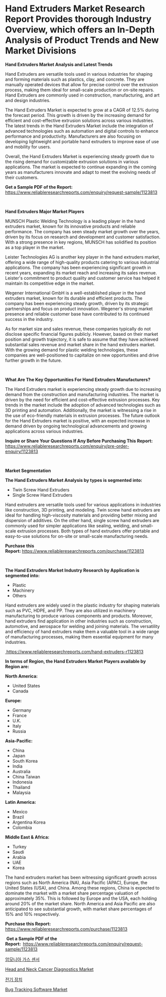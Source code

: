 <p><h1>Hand Extruders Market Research Report Provides thorough Industry Overview, which offers an In-Depth Analysis of Product Trends and New Market Divisions</h1></p><p><strong>Hand Extruders Market Analysis and Latest Trends</strong></p>
<p><p>Hand Extruders are versatile tools used in various industries for shaping and forming materials such as plastics, clay, and concrete. They are manually operated devices that allow for precise control over the extrusion process, making them ideal for small-scale production or on-site repairs. Hand Extruders are commonly used in construction, manufacturing, and art and design industries.</p><p>The Hand Extruders Market is expected to grow at a CAGR of 12.5% during the forecast period. This growth is driven by the increasing demand for efficient and cost-effective extrusion solutions across various industries. The latest trends in the Hand Extruders Market include the integration of advanced technologies such as automation and digital controls to enhance performance and productivity. Manufacturers are also focusing on developing lightweight and portable hand extruders to improve ease of use and mobility for users.</p><p>Overall, the Hand Extruders Market is experiencing steady growth due to the rising demand for customizable extrusion solutions in various applications. The market is expected to continue expanding in the coming years as manufacturers innovate and adapt to meet the evolving needs of their customers.</p></p>
<p><strong>Get a Sample PDF of the Report:&nbsp;</strong> <a href="https://www.reliableresearchreports.com/enquiry/request-sample/1123813">https://www.reliableresearchreports.com/enquiry/request-sample/1123813</a></p>
<p>&nbsp;</p>
<p><strong>Hand Extruders Major Market Players</strong></p>
<p><p>MUNSCH Plastic Welding Technology is a leading player in the hand extruders market, known for its innovative products and reliable performance. The company has seen steady market growth over the years, driven by its focus on research and development and customer satisfaction. With a strong presence in key regions, MUNSCH has solidified its position as a top player in the market.</p><p>Leister Technologies AG is another key player in the hand extruders market, offering a wide range of high-quality products catering to various industrial applications. The company has been experiencing significant growth in recent years, expanding its market reach and increasing its sales revenue. Leister's commitment to product quality and customer service has helped it maintain its competitive edge in the market.</p><p>Wegener International GmbH is a well-established player in the hand extruders market, known for its durable and efficient products. The company has been experiencing steady growth, driven by its strategic partnerships and focus on product innovation. Wegener's strong market presence and reliable customer base have contributed to its continued success in the industry.</p><p>As for market size and sales revenue, these companies typically do not disclose specific financial figures publicly. However, based on their market position and growth trajectory, it is safe to assume that they have achieved substantial sales revenue and market share in the hand extruders market. With the growing demand for plastic welding technologies, these companies are well-positioned to capitalize on new opportunities and drive further growth in the future.</p></p>
<p>&nbsp;</p>
<p><strong>What Are The Key Opportunities For Hand Extruders Manufacturers?</strong></p>
<p><p>The Hand Extruders market is experiencing steady growth due to increasing demand from the construction and manufacturing industries. The market is driven by the need for efficient and cost-effective extrusion processes. Key trends in the market include the adoption of advanced technologies such as 3D printing and automation. Additionally, the market is witnessing a rise in the use of eco-friendly materials in extrusion processes. The future outlook for the Hand Extruders market is positive, with an expected increase in demand driven by ongoing technological advancements and growing applications across various industries.</p></p>
<p><strong>Inquire or Share Your Questions If Any Before Purchasing This Report:</strong> <a href="https://www.reliableresearchreports.com/enquiry/pre-order-enquiry/1123813">https://www.reliableresearchreports.com/enquiry/pre-order-enquiry/1123813</a></p>
<p>&nbsp;</p>
<p><strong>Market Segmentation</strong></p>
<p><strong>The Hand Extruders Market Analysis by types is segmented into:</strong></p>
<p><ul><li>Twin Screw Hand Extruders</li><li>Single Screw Hand Extruders</li></ul></p>
<p><p>Hand extruders are versatile tools used for various applications in industries like construction, 3D printing, and modeling. Twin screw hand extruders are ideal for handling high-viscosity materials and providing better mixing and dispersion of additives. On the other hand, single screw hand extruders are commonly used for simpler applications like sealing, welding, and small-scale extrusion processes. Both types of hand extruders offer portable and easy-to-use solutions for on-site or small-scale manufacturing needs.</p></p>
<p><strong>Purchase this Report:&nbsp;</strong><a href="https://www.reliableresearchreports.com/purchase/1123813">https://www.reliableresearchreports.com/purchase/1123813</a></p>
<p>&nbsp;</p>
<p><strong>The Hand Extruders Market Industry Research by Application is segmented into:</strong></p>
<p><ul><li>Plastic</li><li>Machinery</li><li>Others</li></ul></p>
<p><p>Hand extruders are widely used in the plastic industry for shaping materials such as PVC, HDPE, and PP. They are also utilized in machinery manufacturing to produce various components and products. Moreover, hand extruders find application in other industries such as construction, automotive, and aerospace for welding and joining materials. The versatility and efficiency of hand extruders make them a valuable tool in a wide range of manufacturing processes, making them essential equipment for many industries.</p></p>
<p><a href="https://www.reliableresearchreports.com/hand-extruders-r1123813">&nbsp;https://www.reliableresearchreports.com/hand-extruders-r1123813</a></p>
<p><strong>In terms of Region, the Hand Extruders Market Players available by Region are:</strong></p>
<p>
    <p> <strong> North America: </strong>
        <ul>
            <li>United States</li>
            <li>Canada</li>
        </ul>
        </p> 
    <p> <strong> Europe: </strong>
        <ul>
            <li>Germany</li>
            <li>France</li>
            <li>U.K.</li>
            <li>Italy</li>
            <li>Russia</li>
        </ul>
        </p> 
    <p> <strong> Asia-Pacific: </strong>
        <ul>
            <li>China</li>
            <li>Japan</li>
            <li>South Korea</li>
            <li>India</li>
            <li>Australia</li>
            <li>China Taiwan</li>
            <li>Indonesia</li>
            <li>Thailand</li>
            <li>Malaysia</li>
        </ul>
        </p> 
    <p> <strong> Latin America: </strong>
        <ul>
            <li>Mexico</li>
            <li>Brazil</li>
            <li>Argentina Korea</li>
            <li>Colombia</li>
        </ul>
        </p> 
    <p> <strong> Middle East & Africa: </strong>
        <ul>
            <li>Turkey</li>
            <li>Saudi</li>
            <li>Arabia</li>
            <li>UAE</li>
            <li>Korea</li>
        </ul>
    </p>
    </p>
<p><p>The hand extruders market has been witnessing significant growth across regions such as North America (NA), Asia Pacific (APAC), Europe, the United States (USA), and China. Among these regions, China is expected to dominate the market with a market share percentage valuation of approximately 35%. This is followed by Europe and the USA, each holding around 20% of the market share. North America and Asia Pacific are also anticipated to see substantial growth, with market share percentages of 15% and 10% respectively.</p></p>
<p><strong>Purchase this Report: </strong><a href="https://www.reliableresearchreports.com/purchase/1123813">https://www.reliableresearchreports.com/purchase/1123813</a></p>
<p>&nbsp;<strong>Get a Sample PDF of the Report:&nbsp;&nbsp;</strong><a href="https://www.reliableresearchreports.com/enquiry/request-sample/1123813">https://www.reliableresearchreports.com/enquiry/request-sample/1123813</a></p>
<p><strong></strong></p>
<p><p><a href="https://medium.com/@snake68678/%EC%95%94%EB%AA%A8%EB%8B%88%EC%95%84-%EA%B0%80%EC%8A%A4-%EC%84%BC%EC%84%9C-%EC%8B%9C%EC%9E%A5-2031%EB%85%84%EA%B9%8C%EC%A7%80%EC%9D%98-%ED%8A%B8%EB%A0%8C%EB%93%9C-%EC%98%88%EC%B8%A1-%EB%B0%8F-%EA%B2%BD%EC%9F%81-%EB%B6%84%EC%84%9D-e2ee77ecbf57">암모니아 가스 센서</a></p><p><a href="https://www.linkedin.com/pulse/analyzing-head-neck-cancer-diagnostics-market-global-industry-u47gc?trackingId=OGP2%2Fsj1bqe%2BFM2daKgyug%3D%3D">Head and Neck Cancer Diagnostics Market</a></p><p><a href="https://medium.com/@mehereenadusoye/%EC%A0%84%EA%B8%B0-%EA%B8%B0%EA%B8%B0-%EC%8B%9C%EC%9E%A5%EC%9D%80-%EC%8B%9C%EC%9E%A5-%EC%A0%90%EC%9C%A0%EC%9C%A8-%EA%B7%9C%EB%AA%A8-%EB%B0%8F-2031%EB%85%84%EA%B9%8C%EC%A7%80%EC%9D%98-%EC%98%88%EC%83%81-%EC%98%88%EC%B8%A1%EC%97%90-%EC%B4%88%EC%A0%90%EC%9D%84-%EB%A7%9E%EC%B6%A5%EB%8B%88%EB%8B%A4-ce1abc33b84d">전기 장치</a></p><p><a href="https://www.linkedin.com/pulse/bug-tracking-software-market-size-reveals-best-marketing-channels-gvwzf?trackingId=bTZ5GGZ2uljTd5%2B1K4UObQ%3D%3D">Bug Tracking Software Market</a></p></p>